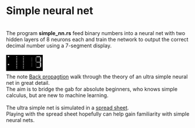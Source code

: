 # Simple neural net

\
The program **simple_nn.rs** feed binary numbers into a neural net with two hidden layers of 8 neurons each and train the network to output the correct decimal number using a 7-segment display.
\
\
<img src="/latex/images/bin_to_7_seg.gif?raw=true" align="left"> 
\
\
\
The note [Back propagtion](./blob/master/latex/Back_propagation.pdf) walk through the theory of an ultra simple neural net in great detail. 
\
The aim is to bridge the gab for absolute beginners, who knows simple calculus, but are new to machine learning.
\
\
The ultra simple net is simulated in a [spread sheet](./Simple_Neural_Net.ods).
\
Playing with the spread sheet hopefully can help gain familiarity with simple neural nets.
